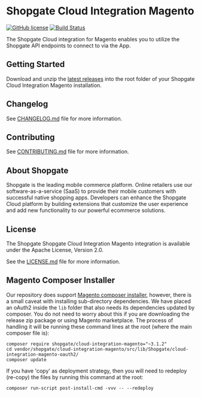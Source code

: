 # Shopgate Cloud Integration Magento

[![GitHub license](http://dmlc.github.io/img/apache2.svg)](LICENSE.md)
[![Build Status](https://travis-ci.org/shopgate/cloud-integration-magento.svg?branch=master)](https://travis-ci.org/shopgate/cloud-integration-magento)

The Shopgate Cloud integration for Magento enables you to utilize the Shopgate API endpoints to connect to via the App.

## Getting Started
Download and unzip the [latest releases](https://github.com/shopgate/cloud-integration-magento/releases/latest) into the root folder of your Shopgate Cloud Integration Magento installation.

## Changelog

See [CHANGELOG.md](CHANGELOG.md) file for more information.

## Contributing

See [CONTRIBUTING.md](CONTRIBUTING.md) file for more information.

## About Shopgate

Shopgate is the leading mobile commerce platform. Online retailers use our software-as-a-service (SaaS) to provide their mobile customers with successful native shopping apps. Developers can enhance the Shopgate Cloud platform by building extensions that customize the user experience and add new functionality to our powerful ecommerce solutions.

## License

The Shopgate Shopgate Cloud Integration Magento integration is available under the Apache License, Version 2.0.

See the [LICENSE.md](LICENSE.md) file for more information.

## Magento Composer Installer

Our repository does support [Magento composer installer](https://github.com/Cotya/magento-composer-installer), however, there is a small caveat with installing sub-directory dependencies. We have placed an oAuth2 inside the `lib` folder that also needs its dependencies updated by composer. You do not need to worry about this if you are downloading the release zip package or using Magento marketplace. The process of handling it will be running these command lines at the root (where the main composer file is):

```
composer require shopgate/cloud-integration-magento="~3.1.2"
cd vendor/shopgate/cloud-integration-magento/src/lib/Shopgate/cloud-integration-magento-oauth2/
composer update
```

If you have 'copy' as deployment strategy, then you will need to redeploy (re-copy) the files by running this command at the root:
```
composer run-script post-install-cmd -vvv -- --redeploy
```
